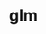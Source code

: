 ---
title: "glm"
layout: cache
category: package
meta: {"versions": ["0.9.9.8", "0.9.7.1"], "compilers": ["gcc@8.3.1", "apple-clang@12.0.0", "gcc@9.3.0", "gcc@8.1.0", "gcc@7.5.0", "gcc@7.3.1", "gcc@8.4.1", "gcc@7.3.0", "gcc@10.3.0", "gcc@7.4.0"]}
spec_files: 
 - "glm@0.9.7.1%gcc@9.3.0~ipo build_type=RelWithDebInfo arch=linux-ubuntu20.04-x86_64": spec-0.json
 - "glm@0.9.7.1%gcc@8.3.1~ipo build_type=RelWithDebInfo arch=linux-rhel8-ppc64le": spec-1.json
 - "glm@0.9.9.8%gcc@9.3.0~ipo build_type=RelWithDebInfo arch=linux-ubuntu20.04-x86_64": spec-2.json
 - "glm@0.9.7.1%gcc@9.3.0 build_type=RelWithDebInfo arch=linux-ubuntu20.04-x86_64": spec-3.json
 - "glm@0.9.7.1%gcc@7.3.0 build_type=RelWithDebInfo arch=linux-rhel7-ppc64le": spec-4.json
 - "glm@0.9.9.8%gcc@9.3.0~ipo build_type=RelWithDebInfo arch=linux-rhel7-ppc64le": spec-5.json
 - "glm@0.9.7.1%gcc@8.1.0~ipo build_type=RelWithDebInfo arch=linux-rhel7-ppc64le": spec-6.json
 - "glm@0.9.7.1%gcc@8.1.0 build_type=RelWithDebInfo arch=linux-rhel7-x86_64": spec-7.json
 - "glm@0.9.9.8%gcc@9.3.0~ipo build_type=RelWithDebInfo arch=linux-ubuntu20.04-ppc64le": spec-8.json
 - "glm@0.9.7.1%gcc@8.1.0~ipo build_type=RelWithDebInfo arch=linux-rhel7-x86_64": spec-9.json
 - "glm@0.9.9.8%gcc@8.1.0~ipo build_type=RelWithDebInfo arch=linux-rhel7-ppc64le": spec-10.json
 - "glm@0.9.7.1%gcc@7.5.0 build_type=RelWithDebInfo arch=linux-ubuntu18.04-x86_64": spec-11.json
 - "glm@0.9.9.8%gcc@7.5.0~ipo build_type=RelWithDebInfo arch=linux-ubuntu18.04-ppc64le": spec-12.json
 - "glm@0.9.7.1%gcc@7.3.0 build_type=RelWithDebInfo arch=linux-centos8-x86_64": spec-13.json
 - "glm@0.9.9.8%gcc@9.3.0~ipo build_type=RelWithDebInfo arch=linux-rhel7-x86_64": spec-14.json
 - "glm@0.9.9.8%gcc@7.5.0~ipo build_type=RelWithDebInfo arch=linux-ubuntu18.04-x86_64": spec-15.json
 - "glm@0.9.7.1%gcc@9.3.0~ipo build_type=RelWithDebInfo arch=linux-ubuntu20.04-ppc64le": spec-16.json
 - "glm@0.9.9.8%gcc@8.3.1~ipo build_type=RelWithDebInfo arch=linux-rhel8-ppc64le": spec-17.json
 - "glm@0.9.7.1%gcc@8.3.1~ipo build_type=RelWithDebInfo arch=linux-rhel8-x86_64": spec-18.json
 - "glm@0.9.7.1%gcc@9.3.0 build_type=RelWithDebInfo arch=linux-ubuntu20.04-ppc64le": spec-19.json
 - "glm@0.9.7.1%gcc@7.3.0 build_type=RelWithDebInfo arch=linux-rhel7-x86_64": spec-20.json
 - "glm@0.9.9.8%gcc@10.3.0~ipo build_type=RelWithDebInfo arch=linux-ubuntu21.04-ppc64le": spec-21.json
 - "glm@0.9.9.8%apple-clang@12.0.0~ipo build_type=Release arch=darwin-catalina-x86_64": spec-22.json
 - "glm@0.9.7.1%gcc@7.3.0 build_type=RelWithDebInfo arch=linux-ubuntu18.04-ppc64le": spec-23.json
 - "glm@0.9.7.1%gcc@8.1.0 build_type=RelWithDebInfo arch=linux-rhel7-x86_64": spec-24.json
 - "glm@0.9.7.1%gcc@8.1.0 build_type=RelWithDebInfo arch=linux-centos7-ppc64le": spec-25.json
 - "glm@0.9.7.1%gcc@7.5.0~ipo build_type=RelWithDebInfo arch=linux-ubuntu18.04-ppc64le": spec-26.json
 - "glm@0.9.9.8%gcc@10.3.0~ipo build_type=RelWithDebInfo arch=linux-ubuntu21.04-x86_64": spec-27.json
 - "glm@0.9.9.8%gcc@8.3.1~ipo build_type=RelWithDebInfo arch=linux-rhel8-x86_64": spec-28.json
 - "glm@0.9.9.8%gcc@8.1.0~ipo build_type=RelWithDebInfo arch=linux-rhel7-x86_64": spec-29.json
 - "glm@0.9.7.1%gcc@7.5.0 build_type=RelWithDebInfo arch=linux-ubuntu18.04-x86_64": spec-30.json
 - "glm@0.9.7.1%gcc@8.3.1 build_type=RelWithDebInfo arch=linux-rhel8-ppc64le": spec-31.json
 - "glm@0.9.7.1%gcc@8.1.0 build_type=RelWithDebInfo arch=linux-rhel7-ppc64le": spec-32.json
 - "glm@0.9.7.1%gcc@7.5.0 build_type=RelWithDebInfo arch=linux-ubuntu18.04-ppc64le": spec-33.json
 - "glm@0.9.7.1%gcc@7.3.0 build_type=RelWithDebInfo arch=linux-rhel8-x86_64": spec-34.json
 - "glm@0.9.7.1%gcc@7.5.0~ipo build_type=RelWithDebInfo arch=linux-ubuntu18.04-x86_64": spec-35.json
 - "glm@0.9.7.1%gcc@8.3.1 build_type=RelWithDebInfo arch=linux-centos8-x86_64": spec-36.json
 - "glm@0.9.7.1%gcc@7.3.0 build_type=RelWithDebInfo arch=linux-centos7-x86_64": spec-37.json
 - "glm@0.9.7.1%gcc@7.3.0 build_type=RelWithDebInfo arch=linux-ubuntu18.04-x86_64": spec-38.json
 - "glm@0.9.7.1%gcc@7.5.0 build_type=RelWithDebInfo arch=linux-ubuntu18.04-ppc64le": spec-39.json
 - "glm@0.9.9.8%gcc@8.4.1~ipo build_type=RelWithDebInfo arch=linux-rhel8-x86_64": spec-40.json
 - "glm@0.9.7.1%gcc@7.4.0~ipo build_type=Release arch=linux-rhel7-power9le": spec-41.json
 - "glm@0.9.7.1%gcc@7.3.1~ipo build_type=Release arch=linux-amzn2-x86_64": spec-42.json
 - "glm@0.9.7.1%gcc@7.4.0 build_type=RelWithDebInfo arch=linux-ubuntu18.04-x86_64": spec-43.json
 - "glm@0.9.9.8%gcc@9.3.0~ipo build_type=RelWithDebInfo arch=cray-cnl7-haswell": spec-44.json
 - "glm@0.9.9.8%gcc@8.4.1~ipo build_type=RelWithDebInfo arch=linux-rhel8-ppc64le": spec-45.json
 - "glm@0.9.7.1%gcc@8.3.1 build_type=RelWithDebInfo arch=linux-centos8-ppc64le": spec-46.json
 - "glm@0.9.7.1%gcc@7.3.0 build_type=RelWithDebInfo arch=linux-centos7-ppc64le": spec-47.json
 - "glm@0.9.7.1%gcc@8.1.0 build_type=RelWithDebInfo arch=linux-centos7-x86_64": spec-48.json
 - "glm@0.9.7.1%gcc@8.1.0 build_type=RelWithDebInfo arch=linux-rhel7-ppc64le": spec-49.json
 - "glm@0.9.7.1%gcc@7.3.1~ipo build_type=RelWithDebInfo arch=linux-amzn2-x86_64": spec-50.json
 - "glm@0.9.7.1%gcc@8.3.1 build_type=RelWithDebInfo arch=linux-rhel8-x86_64": spec-51.json
 - "glm@0.9.7.1%gcc@7.5.0 build_type=RelWithDebInfo arch=linux-ubuntu18.04-aarch64": spec-52.json
 - "glm@0.9.7.1%gcc@8.3.1 build_type=RelWithDebInfo arch=linux-rhel8-aarch64": spec-53.json
 - "glm@0.9.9.8%gcc@9.3.0~ipo build_type=Release arch=linux-ubuntu20.04-x86_64": spec-54.json
 - "glm@0.9.7.1%gcc@8.1.0 build_type=RelWithDebInfo arch=linux-rhel7-power8le": spec-55.json
 - "glm@0.9.7.1%gcc@7.5.0 build_type=RelWithDebInfo arch=linux-ubuntu18.04-power8le": spec-56.json

---